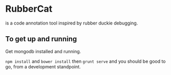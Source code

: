 # RubberCat
is a code annotation tool inspired by rubber duckie debugging.

## To get up and running

Get mongodb installed and running.

`npm install` and `bower install` then `grunt serve` and you should be good to go, from a development standpoint.

